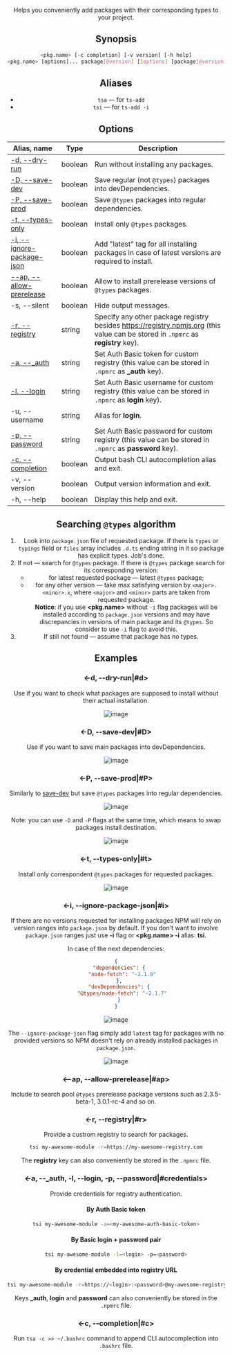 <header>

Helps you conveniently add packages with their corresponding types to your project.

<globalInstallation>
<npxAlso>

## Synopsis
```bash
<pkg.name> [-c completion] [-v version] [-h help]
<pkg.name> [options]... package[@version] [[options] [package[@version]]]...
```

## Aliases
- `tsa` — for `ts-add`
- `tsi` — for `ts-add -i`

## Options
| Alias, name                       | Type    | Description
|-----------------------------------|---------|-
| [-d, --dry-run](<#d>)             | boolean | Run without installing any packages.
| [-D, --save-dev](<#D>)            | boolean | Save regular (not `@types`) packages into devDependencies.
| [-P, --save-prod](<#P>)           | boolean | Save `@types` packages into regular dependencies.
| [-t, --types-only](<#t>)          | boolean | Install only `@types` packages.
| [-i, --ignore-package-json](<#i>) | boolean | Add "latest" tag for all installing packages in case of latest versions are required to install.
| [--ap, --allow-prerelease](<#ap>) | boolean | Allow to install prerelease versions of `@types` packages.
| -s, --silent                      | boolean | Hide output messages.
| [-r, --registry](<#r>)            | string  | Specify any other package registry besides https://registry.npmjs.org (this value can be stored in `.npmrc` as **registry** key).
| [-a, --_auth](<#credentials>)     | string  | Set Auth Basic token for custom registry (this value can be stored in `.npmrc` as **_auth** key).
| [-l, --login](<#credentials>)     | string  | Set Auth Basic username for custom registry (this value can be stored in `.npmrc` as **login** key).
| -u, --username                    | string  | Alias for **login**.
| [-p, --password](<#credentials>)  | string  | Set Auth Basic password for custom registry (this value can be stored in `.npmrc` as **password** key).
| [-c, --completion](<#c>)          | boolean | Output bash CLI autocompletion alias and exit.
| -v, --version                     | boolean | Output version information and exit.
| -h, --help                        | boolean | Display this help and exit.

## Searching `@types` algorithm
1. Look into `package.json` file of requested package. If there is `types` or `typings` field or `files` array includes `.d.ts` ending string in it so package has explicit types. Job's done.
2. If not — search for `@types` package. If there is `@types` package search for its corresponding version:
   - for latest requested package — latest `@types` package;
   - for any other version — take max satisfying version by `<major>.<minor>.x`, where `<major>` and `<minor>` parts are taken from requested package.\
   **Notice**: if you use **<pkg.name>** without `-i` flag packages will be installed according to `package.json` versions and may have discrepancies in versions of main package and its `@types`. So consider to use `-i` flag to avoid this.
3. If still not found — assume that package has no types.

## Examples
### <-d, --dry-run|#d>
Use if you want to check what packages are supposed to install without their actual installation.

![image](https://user-images.githubusercontent.com/16370704/117040928-15673000-ad13-11eb-8ad0-b5b1b81908da.png)

### <-D, --save-dev|#D>
Use if you want to save main packages into devDependencies.

![image](https://user-images.githubusercontent.com/16370704/117041052-36c81c00-ad13-11eb-9fb3-f6d0976d23bc.png)

### <-P, --save-prod|#P>
Similarly to [save-dev](<#D>) but save `@types` packages into regular dependencies.

![image](https://user-images.githubusercontent.com/16370704/118207155-b751ef80-b46c-11eb-93e9-f04707a9a2a0.png)

Note: you can use `-D` and `-P` flags at the same time, which means to swap packages install destination.

![image](https://user-images.githubusercontent.com/16370704/118167875-d9794c80-b42f-11eb-98fa-ee4bfeca2e2a.png)

### <-t, --types-only|#t>
Install only correspondent `@types` packages for requested packages.

![image](https://user-images.githubusercontent.com/16370704/118170474-cf0c8200-b432-11eb-96e6-4879ec9a62bd.png)

### <-i, --ignore-package-json|#i>
If there are no versions requested for installing packages NPM will rely on version ranges into `package.json` by default. If you don't want to involve `package.json` ranges just use **-i** flag or **<pkg.name> -i** alias: **tsi**.

In case of the next dependencies:
```json
{
  "dependencies": {
    "node-fetch": "~2.1.0"
  },
  "devDependencies": {
    "@types/node-fetch": "~2.1.7"
  }
}
```

![image](https://user-images.githubusercontent.com/16370704/118171224-c8cad580-b433-11eb-8af0-118540f833ba.png)

The `--ignore-package-json` flag simply add `latest` tag for packages with no provided versions so NPM doesn't rely on already installed packages in `package.json`.

![image](https://user-images.githubusercontent.com/16370704/118376582-78897a00-b5d1-11eb-9ead-f560a302ecd8.png)

### <--ap, --allow-prerelease|#ap>
Include to search pool `@types` prerelease package versions such as 2.3.5-beta-1, 3.0.1-rc-4 and so on.

### <-r, --registry|#r>
Provide a custrom registry to search for packages.
```bash
tsi my-awesome-module -r=https://my-awesome-registry.com
```

The **registry** key can also conveniently be stored in the `.npmrc` file.

### <-a, --_auth, -l, --login, -p, --password|#credentials>
Provide credentials for registry authentication.

#### By Auth Basic token
```bash
tsi my-awesome-module -a=<my-awesome-auth-basic-token>
```

#### By Basic login + password pair
```bash
tsi my-awesome-module -l=<login> -p=<password>
```

#### By credential embedded into registry URL
```bash
tsi my-awesome-module -r=https://<login>:<password>@my-awesome-registry.com
```

Keys **_auth**, **login** and **password** can also conveniently be stored in the `.npmrc` file.

### <-c, --completion|#c>
Run `tsa -c >> ~/.bashrc` command to append CLI autocomplection into `.bashrc` file.

<noTesting>

<suggestions>
